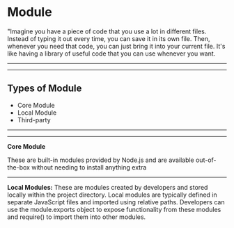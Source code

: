 # Module

"Imagine you have a piece of code that you use a lot in different files. Instead of typing it out every time, you can save it in its own file. Then, whenever you need that code, you can just bring it into your current file. It's like having a library of useful code that you can use whenever you want.

------
------

 ## Types of Module 
 
   - Core Module
   - Local Module 
   - Third-party

------
------

**Core Module**

These are built-in modules provided by Node.js and are available out-of-the-box without needing to install anything extra

----

**Local Modules:** These are modules created by developers and stored locally within the project directory. Local modules are typically defined in separate JavaScript files and imported using relative paths. Developers can use the module.exports object to expose functionality from these modules and require() to import them into other modules.
